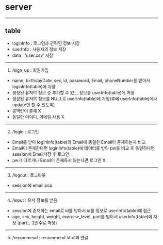 # server

---
## table
- loginInfo : 로그인과 관련된 정보 저장
- suerInfo : 사용자의 정보 저장
- data : 'user.csv' 저장
---
1. /sign_up : 회원가입
  - name, birthdayDate, sex, id, password, Email, phoneNumber를 받아서 loginInfo(table)에 저장
  - 생성된 유저의 정보 중 추가할 수 있는 정보를 userInfo(table)에 저장
  - 생성된 유저의 정보를 NULL로 userInfo(table)에 저장(후에 userInfo(table)에서 update만 할 수 있도록)
  - 공백란이 존재 X
  - 동일한 아이디, 이메일 사용 X
---
2. /login : 로그인
  - Email를 받아 loginInfo(table)의 Email에 동일한 Email이 존재하는지 비교
  - Email이 존재한다면 loginInfo(table)에 데이터를 받아 pw를 비교 후 동일하다면 session에 Email저장 후 로그인
  - pw가 다르거나 Email이 존재하지 않는다면 로그인 X
---

3. /logout : 로그아웃
  - session에 email pop
---
4. /input : 유저 정보를 받음
  - session에 존재하는 email로 id를 받아서 id를 정보로 userInfo(table)에 접근
  - age, sex, height, weight, exercise_level, part를 받아서 userInfo(table)에 저장 (part는 2진수로 저장)
---
5. /recommend : recommend.html과 연결
